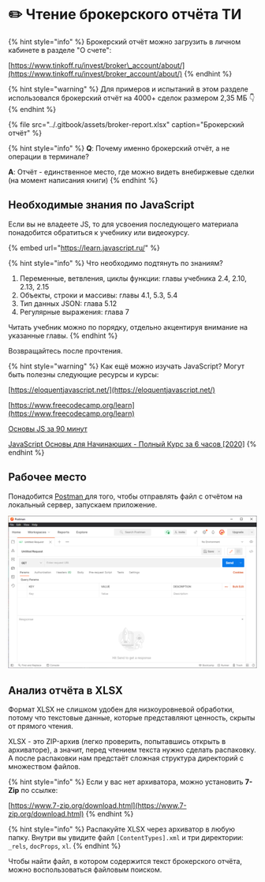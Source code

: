 # ✏️ Чтение брокерского отчёта ТИ

{% hint style="info" %}
Брокерский отчёт можно загрузить в личном кабинете в разделе "О счете":

[https://www.tinkoff.ru/invest/broker\_account/about/](https://www.tinkoff.ru/invest/broker_account/about/)
{% endhint %}

{% hint style="warning" %}
Для примеров и испытаний в этом разделе использовался брокерский отчёт на 4000+ сделок размером 2,35 МБ 👇
{% endhint %}

{% file src="../.gitbook/assets/broker-report.xlsx" caption="Брокерский отчёт" %}

{% hint style="info" %}
**Q**: Почему именно брокерский отчёт, а не операции в терминале? 

**A**: Отчёт - единственное место, где можно видеть внебиржевые сделки \(на момент написания книги\)
{% endhint %}

## Необходимые знания по JavaScript

Если вы не владеете JS, то для усвоения последующего материала понадобится обратиться к учебнику или видеокурсу.

{% embed url="https://learn.javascript.ru/" %}

{% hint style="info" %}
Что необходимо подтянуть по знаниям?

1. Переменные, ветвления, циклы функции: главы учебника 2.4, 2.10, 2.13, 2.15
2. Объекты, строки и массивы: главы 4.1, 5.3, 5.4
3. Тип данных JSON: глава 5.12
4. Регулярные выражения: глава 7

Читать учебник можно по порядку, отдельно акцентируя внимание на указанные главы.
{% endhint %}

Возвращайтесь после прочтения.

{% hint style="warning" %}
Как ещё можно изучать JavaScript? Могут быть полезны следующие ресурсы и курсы:

[https://eloquentjavascript.net/](https://eloquentjavascript.net/)

[https://www.freecodecamp.org/learn](https://www.freecodecamp.org/learn)

[Основы JS за 90 минут](https://m.youtube.com/watch?v=4QHFhIjF2L0)

[JavaScript Основы для Начинающих - Полный Курс за 6 часов \[2020\]](https://www.youtube.com/watch?v=Bluxbh9CaQ0&feature=youtu.be)
{% endhint %}

## Рабочее место

Понадобится [Postman ](../wastelands/getting-started.md#postman)для того, чтобы отправлять файл с отчётом на локальный сервер, запускаем приложение.

![Postman, &#x433;&#x43E;&#x442;&#x43E;&#x432;&#x44B;&#x439; &#x43A; &#x440;&#x430;&#x431;&#x43E;&#x442;&#x435;](../.gitbook/assets/image%20%28117%29.png)

## Анализ отчёта в XLSX

Формат XLSX не слишком удобен для низкоуровневой обработки, потому что текстовые данные, которые представляют ценность, скрыты от прямого чтения.

XLSX - это ZIP-архив \(легко проверить, попытавшись открыть в архиваторе\), а значит, перед чтением текста нужно сделать распаковку. А после распаковки нам предстаёт сложная структура директорий с множеством файлов. 

{% hint style="info" %}
Если у вас нет архиватора, можно установить **7-Zip** по ссылке:

[https://www.7-zip.org/download.html](https://www.7-zip.org/download.html)
{% endhint %}

{% hint style="info" %}
Распакуйте XLSX через архиватор в любую папку. Внутри вы увидите файл `[ContentTypes].xml` и три директории: `_rels`, `docProps`, `xl`.
{% endhint %}

Чтобы найти файл, в котором содержится текст брокерского отчёта, можно воспользоваться файловым поиском.

